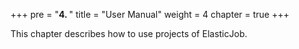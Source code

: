 +++
pre = "<b>4. </b>"
title = "User Manual"
weight = 4
chapter = true
+++

This chapter describes how to use projects of ElasticJob. 

